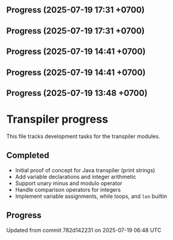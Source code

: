 ## Progress (2025-07-19 17:31 +0700)

## Progress (2025-07-19 17:31 +0700)

## Progress (2025-07-19 14:41 +0700)

## Progress (2025-07-19 14:41 +0700)

## Progress (2025-07-19 13:48 +0700)

# Transpiler progress

This file tracks development tasks for the transpiler modules.

## Completed

- Initial proof of concept for Java transpiler (print strings)
- Add variable declarations and integer arithmetic
- Support unary minus and modulo operator
- Handle comparison operators for integers
- Implement variable assignments, while loops, and `len` builtin

## Progress

Updated from commit 782d142231 on 2025-07-19 06:48 UTC

